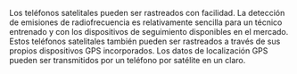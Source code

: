 [Title]: # (Los peligros del rastreo)
[Order]: # (1)

Los teléfonos satelitales pueden ser rastreados con facilidad. La detección de emisiones de radiofrecuencia es relativamente sencilla para un técnico entrenado y con los dispositivos de seguimiento disponibles en el mercado. Estos teléfonos satelitales también pueden ser rastreados a través de sus propios dispositivos GPS incorporados. Los datos de localización GPS pueden ser transmitidos por un teléfono por satélite en un claro.